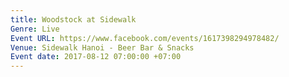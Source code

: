 ```yaml
---
title: Woodstock at Sidewalk
Genre: Live
Event URL: https://www.facebook.com/events/1617398294978482/
Venue: Sidewalk Hanoi - Beer Bar & Snacks
Event date: 2017-08-12 07:00:00 +07:00
---
```


